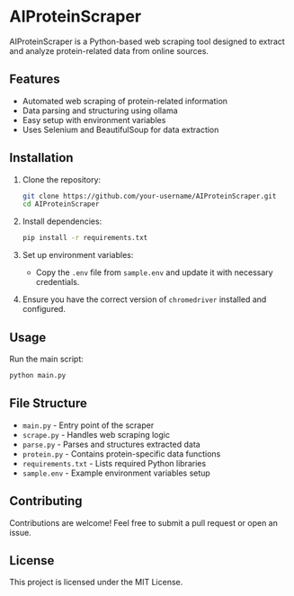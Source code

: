 # AIProteinScraper

AIProteinScraper is a Python-based web scraping tool designed to extract and analyze protein-related data from online sources.

## Features

- Automated web scraping of protein-related information
- Data parsing and structuring using ollama
- Easy setup with environment variables
- Uses Selenium and BeautifulSoup for data extraction

## Installation

1. Clone the repository:

   ```sh
   git clone https://github.com/your-username/AIProteinScraper.git
   cd AIProteinScraper
   ```

2. Install dependencies:

   ```sh
   pip install -r requirements.txt
   ```

3. Set up environment variables:

   - Copy the `.env` file from `sample.env` and update it with necessary credentials.

4. Ensure you have the correct version of `chromedriver` installed and configured.

## Usage

Run the main script:

```sh
python main.py
```

## File Structure

- `main.py` - Entry point of the scraper
- `scrape.py` - Handles web scraping logic
- `parse.py` - Parses and structures extracted data
- `protein.py` - Contains protein-specific data functions
- `requirements.txt` - Lists required Python libraries
- `sample.env` - Example environment variables setup

## Contributing

Contributions are welcome! Feel free to submit a pull request or open an issue.

## License

This project is licensed under the MIT License.

